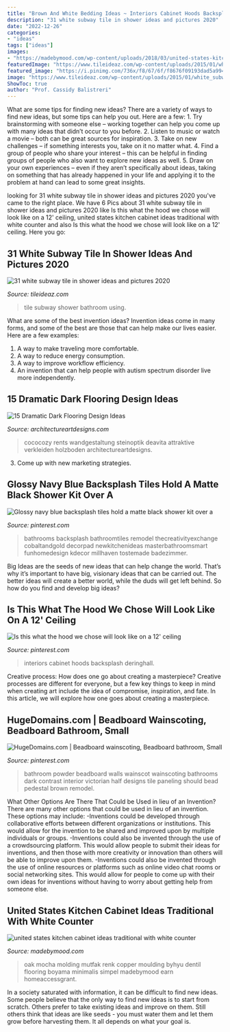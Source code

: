 ```yaml
---
title: "Brown And White Bedding Ideas ~ Interiors Cabinet Hoods Backsplash Deringhall"
description: "31 white subway tile in shower ideas and pictures 2020"
date: "2022-12-26"
categories:
- "ideas"
tags: ["ideas"]
images:
- "https://madebymood.com/wp-content/uploads/2018/03/united-states-kitchen-cabinet-ideas-with-traditional-pendant-lights-and-gray-countertop-dentil-trim-600x903.jpg"
featuredImage: "https://www.tileideaz.com/wp-content/uploads/2015/01/white_subway_tile_in_shower_8.jpg"
featured_image: "https://i.pinimg.com/736x/f8/67/6f/f8676f09193dad5a99457a902490d396.jpg"
image: "https://www.tileideaz.com/wp-content/uploads/2015/01/white_subway_tile_in_shower_8.jpg"
ShowToc: true
author: "Prof. Cassidy Balistreri"
---
```



What are some tips for finding new ideas?
There are a variety of ways to find new ideas, but some tips can help you out. Here are a few: 1. Try brainstorming with someone else – working together can help you come up with many ideas that didn’t occur to you before. 2. Listen to music or watch a movie – both can be great sources for inspiration. 3. Take on new challenges – if something interests you, take on it no matter what. 4. Find a group of people who share your interest – this can be helpful in finding groups of people who also want to explore new ideas as well. 5. Draw on your own experiences – even if they aren’t specifically about ideas, taking on something that has already happened in your life and applying it to the problem at hand can lead to some great insights.

	

		
looking for 31 white subway tile in shower ideas and pictures 2020 you've came to the right place. We have 6 Pics about 31 white subway tile in shower ideas and pictures 2020 like Is this what the hood we chose will look like on a 12&#039; ceiling, united states kitchen cabinet ideas traditional with white counter and also Is this what the hood we chose will look like on a 12&#039; ceiling. Here you go:
		
    
## 31 White Subway Tile In Shower Ideas And Pictures 2020

<img loading=lazy src="https://www.tileideaz.com/wp-content/uploads/2015/01/white_subway_tile_in_shower_8.jpg" onerror="this.onerror=null;this.src='https://tse3.mm.bing.net/th?id=OIP.9zvQwXSQmPV-Dv7jcbGMogHaLK&amp;pid=15.1';" alt="31 white subway tile in shower ideas and pictures 2020">

_Source: tileideaz.com_

>tile subway shower bathroom using. 

	

What are some of the best invention ideas?
Invention ideas come in many forms, and some of the best are those that can help make our lives easier. Here are a few examples: 
1. A way to make traveling more comfortable. 
2. A way to reduce energy consumption. 
3. A way to improve workflow efficiency. 
4. An invention that can help people with autism spectrum disorder live more independently.

    
## 15 Dramatic Dark Flooring Design Ideas

<img loading=lazy src="https://www.architectureartdesigns.com/wp-content/uploads/2015/03/26.jpg" onerror="this.onerror=null;this.src='https://tse4.mm.bing.net/th?id=OIP.GDXKbpNvBrJywOJYTqmVaQHaFj&amp;pid=15.1';" alt="15 Dramatic Dark Flooring Design Ideas">

_Source: architectureartdesigns.com_

>cococozy rents wandgestaltung steinoptik deavita attraktive verkleiden holzboden architectureartdesigns. 

	

3. Come up with new marketing strategies.

    
## Glossy Navy Blue Backsplash Tiles Hold A Matte Black Shower Kit Over A

<img loading=lazy src="https://i.pinimg.com/736x/66/ce/65/66ce65bb0a93f6f6fed9327c168edbdb.jpg" onerror="this.onerror=null;this.src='https://tse1.mm.bing.net/th?id=OIP.d-Evj4n5d28KJb5uCnoBWgHaLH&amp;pid=15.1';" alt="Glossy navy blue backsplash tiles hold a matte black shower kit over a">

_Source: pinterest.com_

>bathrooms backsplash bathroomtiles remodel thecreativityexchange cobaltandgold decorpad newkitchenideas masterbathroomsmart funhomedesign kdecor millhaven tostemade badezimmer. 

	

Big Ideas are the seeds of new ideas that can help change the world. That’s why it’s important to have big, visionary ideas that can be carried out. The better ideas will create a better world, while the duds will get left behind. So how do you find and develop big ideas?

    
## Is This What The Hood We Chose Will Look Like On A 12&#039; Ceiling

<img loading=lazy src="https://i.pinimg.com/736x/f8/67/6f/f8676f09193dad5a99457a902490d396.jpg" onerror="this.onerror=null;this.src='https://tse3.mm.bing.net/th?id=OIP.T-dxI1PhWF2cuBTT4oAFBQHaK7&amp;pid=15.1';" alt="Is this what the hood we chose will look like on a 12&#039; ceiling">

_Source: pinterest.com_

>interiors cabinet hoods backsplash deringhall. 

	

Creative process: How does one go about creating a masterpiece?
Creative processes are different for everyone, but a few key things to keep in mind when creating art include the idea of compromise, inspiration, and fate. In this article, we will explore how one goes about creating a masterpiece.

    
## HugeDomains.com | Beadboard Wainscoting, Beadboard Bathroom, Small

<img loading=lazy src="https://i.pinimg.com/736x/46/ef/b2/46efb21ae75055b7d3e72f778862fe3c.jpg" onerror="this.onerror=null;this.src='https://tse4.mm.bing.net/th?id=OIP.fzuMUjdZNSdaLs5k4fzqiAHaLJ&amp;pid=15.1';" alt="HugeDomains.com | Beadboard wainscoting, Beadboard bathroom, Small">

_Source: pinterest.com_

>bathroom powder beadboard walls wainscot wainscoting bathrooms dark contrast interior victorian half designs tile paneling should bead pedestal brown remodel. 

	

What Other Options Are There That Could be Used in lieu of an Invention?
There are many other options that could be used in lieu of an invention. These options may include: 
-Inventions could be developed through collaborative efforts between different organizations or institutions. This would allow for the invention to be shared and improved upon by multiple individuals or groups. 
-Inventions could also be invented through the use of a crowdsourcing platform. This would allow people to submit their ideas for inventions, and then those with more creativity or innovation than others will be able to improve upon them. 
-Inventions could also be invented through the use of online resources or platforms such as online video chat rooms or social networking sites. This would allow for people to come up with their own ideas for inventions without having to worry about getting help from someone else.

    
## United States Kitchen Cabinet Ideas Traditional With White Counter

<img loading=lazy src="https://madebymood.com/wp-content/uploads/2018/03/united-states-kitchen-cabinet-ideas-with-traditional-pendant-lights-and-gray-countertop-dentil-trim-600x903.jpg" onerror="this.onerror=null;this.src='https://tse3.mm.bing.net/th?id=OIP.ggVSbzsYzaQEfurLIlhAOgHaLJ&amp;pid=15.1';" alt="united states kitchen cabinet ideas traditional with white counter">

_Source: madebymood.com_

>oak mocha molding mutfak renk copper moulding byhyu dentil flooring boyama minimalis simpel madebymood earn homeaccessgrant. 

	

In a society saturated with information, it can be difficult to find new ideas. Some people believe that the only way to find new ideas is to start from scratch. Others prefer to take existing ideas and improve on them. Still others think that ideas are like seeds - you must water them and let them grow before harvesting them. It all depends on what your goal is.

